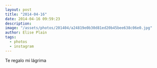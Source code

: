 ```yaml
---
layout: post
title: "2014-04-16"
date: 2014-04-16 09:59:23
description: 
image: "/assets/photos/201404/a24819e0b30d81ed20b45bee638c06e0.jpg"
author: Elise Plain
tags: 
  - photos
  - instagram
---
```


Te regalo mi lágrima
<p></p>
